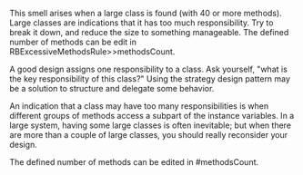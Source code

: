 This smell arises when a large class is found (with 40 or more methods). Large classes are indications that it has too much responsibility. Try to break it down, and reduce the size to something manageable. The defined number of methods can be edit in RBExcessiveMethodsRule>>methodsCount.A good design assigns one responsibility to a class. Ask yourself, "what is the key responsibility of this class?" Using the strategy design pattern may be a solution to structure and delegate some behavior. An indication that a class may have too many responsibilities is when different groups of methods access a subpart of the instance variables. In a large system, having some large classes is often inevitable; but when there are more than a couple of large classes, you should really reconsider your design. 	The defined number of methods can be edited in #methodsCount.